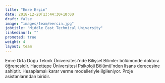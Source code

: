 ```yaml
---
title: "Emre Erçin"
date: 2018-12-20T13:44:30+10:00
draft: false
image: "images/team/eercin.jpg"
jobtitle: "Middle East Technical University"
linkedinurl: ""
promoted: true
weight: 4
layout: team
---
```


Emre Orta Doğu Teknik Üniversitesi'nde Bilişsel Bilimler bölümünde doktora öğrencsidir. Hacettepe Üniversitesi Psikoloji Bölümü'nden lisans derecesine sahiptir. Hesaplamalı karar verme modelleriyle ilgileniyor. Proje asistanlarından biridir. 
